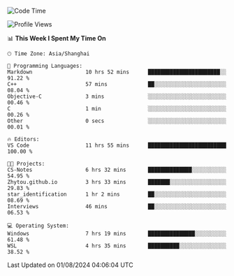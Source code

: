 <!--START_SECTION:waka-->
![Code Time](http://img.shields.io/badge/Code%20Time-1%2C880%20hrs%2017%20mins-blue)

![Profile Views](http://img.shields.io/badge/Profile%20Views-4-blue)

📊 **This Week I Spent My Time On** 

```text
🕑︎ Time Zone: Asia/Shanghai

💬 Programming Languages: 
Markdown                 10 hrs 52 mins      ███████████████████████░░   91.22 % 
C++                      57 mins             ██░░░░░░░░░░░░░░░░░░░░░░░   08.04 % 
Objective-C              3 mins              ░░░░░░░░░░░░░░░░░░░░░░░░░   00.46 % 
C                        1 min               ░░░░░░░░░░░░░░░░░░░░░░░░░   00.26 % 
Other                    0 secs              ░░░░░░░░░░░░░░░░░░░░░░░░░   00.01 % 

🔥 Editors: 
VS Code                  11 hrs 55 mins      █████████████████████████   100.00 % 

🐱‍💻 Projects: 
CS-Notes                 6 hrs 32 mins       ██████████████░░░░░░░░░░░   54.95 % 
Zhytou.github.io         3 hrs 33 mins       ███████░░░░░░░░░░░░░░░░░░   29.83 % 
star_identification      1 hr 2 mins         ██░░░░░░░░░░░░░░░░░░░░░░░   08.69 % 
Interviews               46 mins             ██░░░░░░░░░░░░░░░░░░░░░░░   06.53 % 

💻 Operating System: 
Windows                  7 hrs 19 mins       ███████████████░░░░░░░░░░   61.48 % 
WSL                      4 hrs 35 mins       ██████████░░░░░░░░░░░░░░░   38.52 % 
```


 Last Updated on 01/08/2024 04:06:04 UTC
<!--END_SECTION:waka-->